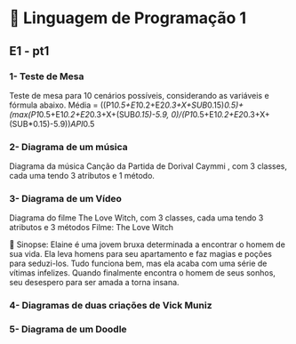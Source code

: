 # 📌 Linguagem de Programação 1

## E1 - pt1
### 1- Teste de Mesa
Teste de mesa para 10 cenários possíveis, considerando as variáveis e fórmula abaixo.
Média = ((P1*0.5+E1*0.2+E2*0.3+X+SUB*0.15)*0.5)+(max(P1*0.5+E1*0.2+E2*0.3+X+(SUB*0.15)-5.9, 0)/(P1*0.5+E1*0.2+E2*0.3+X+(SUB*0.15)-5.9))*API*0.5

### 2- Diagrama de um música
Diagrama da música Canção da Partida de Dorival Caymmi , com 3 classes, cada uma tendo 3 atributos e 1 método.

### 3- Diagrama de um Vídeo
Diagrama do filme The Love Witch, com 3 classes, cada uma tendo 3 atributos e 3 métodos
Filme: The Love Witch

📖 Sinopse:
Elaine é uma jovem bruxa determinada a encontrar o homem de sua vida.
Ela leva homens para seu apartamento e faz magias e poções para seduzi-los.
Tudo funciona bem, mas ela acaba com uma série de vítimas infelizes.
Quando finalmente encontra o homem de seus sonhos, seu desespero para ser amada a torna insana.

### 4- Diagramas de duas criações de Vick Muniz

### 5- Diagrama de um Doodle


